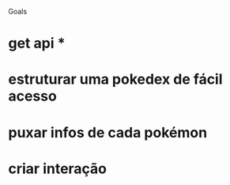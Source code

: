   Goals
# get api *
# estruturar uma pokedex de fácil acesso
# puxar infos de cada pokémon
# criar interação
